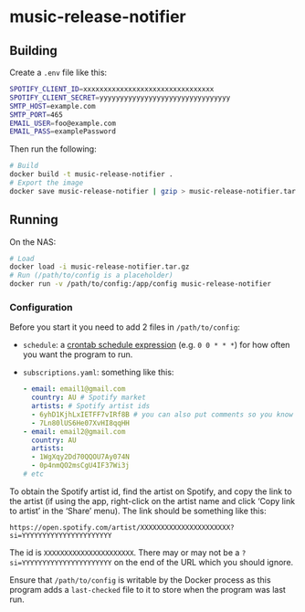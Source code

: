 # music-release-notifier

## Building

Create a `.env` file like this:

```sh
SPOTIFY_CLIENT_ID=xxxxxxxxxxxxxxxxxxxxxxxxxxxxxxxx
SPOTIFY_CLIENT_SECRET=yyyyyyyyyyyyyyyyyyyyyyyyyyyyyyyy
SMTP_HOST=example.com
SMTP_PORT=465
EMAIL_USER=foo@example.com
EMAIL_PASS=examplePassword
```

Then run the following:

```sh
# Build
docker build -t music-release-notifier .
# Export the image
docker save music-release-notifier | gzip > music-release-notifier.tar.gz
```

## Running

On the NAS:

```sh
# Load
docker load -i music-release-notifier.tar.gz
# Run (/path/to/config is a placeholder)
docker run -v /path/to/config:/app/config music-release-notifier
```

### Configuration

Before you start it you need to add 2 files in `/path/to/config`:

- `schedule`: a [crontab schedule expression](https://crontab.guru) (e.g. `0 0 * * *`)
  for how often you want the program to run.
- `subscriptions.yaml`: something like this:

	```yml
	- email: email1@gmail.com
	  country: AU # Spotify market
	  artists: # Spotify artist ids
	  - 6yhD1KjhLxIETFF7vIRf8B # you can also put comments so you know what artist the ids are for
	  - 7Ln80lUS6He07XvHI8qqHH
	- email: email2@gmail.com
	  country: AU
	  artists:
	  - 1WgXqy2Dd70QQOU7Ay074N
	  - 0p4nmQO2msCgU4IF37Wi3j
	# etc
	```

To obtain the Spotify artist id, find the artist on Spotify, and copy the link
to the artist (if using the app, right-click on the artist name and click ‘Copy
link to artist’ in the ‘Share’ menu). The link should be something like this:

```
https://open.spotify.com/artist/XXXXXXXXXXXXXXXXXXXXXX?si=YYYYYYYYYYYYYYYYYYYYYY
```

The id is `XXXXXXXXXXXXXXXXXXXXXX`. There may or may not be a
`?si=YYYYYYYYYYYYYYYYYYYYYY` on the end of the URL which you should ignore.

Ensure that `/path/to/config` is writable by the Docker process as this program
adds a `last-checked` file to it to store when the program was last run.
